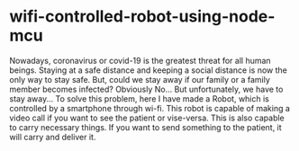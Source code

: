 # wifi-controlled-robot-using-node-mcu
Nowadays, coronavirus or covid-19 is the greatest threat for all human beings. Staying at a safe distance and keeping a social distance is now the only way to stay safe. But, could we stay away if our family or a family member becomes infected? Obviously No... But unfortunately, we have to stay away...  To solve this problem, here I have made a Robot, which is controlled by a smartphone through wi-fi. This robot is capable of making a video call if you want to see the patient or vise-versa. This is also capable to carry necessary things. If you want to send something to the patient, it will carry and deliver it.
